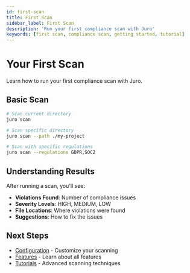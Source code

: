 ```yaml
---
id: first-scan
title: First Scan
sidebar_label: First Scan
description: 'Run your first compliance scan with Juro'
keywords: [first scan, compliance scan, getting started, tutorial]
---
```


# Your First Scan

Learn how to run your first compliance scan with Juro.

## Basic Scan

```bash
# Scan current directory
juro scan

# Scan specific directory
juro scan --path ./my-project

# Scan with specific regulations
juro scan --regulations GDPR,SOC2
```

## Understanding Results

After running a scan, you'll see:

- **Violations Found**: Number of compliance issues
- **Severity Levels**: HIGH, MEDIUM, LOW
- **File Locations**: Where violations were found
- **Suggestions**: How to fix the issues

## Next Steps

- [Configuration](/docs/getting-started/configuration) - Customize your scanning
- [Features](/docs/features/compliance-scanning) - Learn about all features
- [Tutorials](/docs/tutorials/basic-scanning) - Advanced scanning techniques
